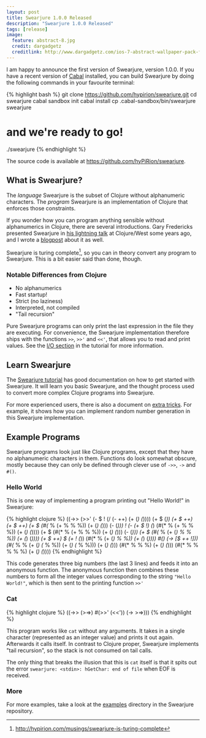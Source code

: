 ```yaml
---
layout: post
title: Swearjure 1.0.0 Released
description: "Swearjure 1.0.0 Released"
tags: [release]
image:
  feature: abstract-8.jpg
  credit: dargadgetz
  creditlink: http://www.dargadgetz.com/ios-7-abstract-wallpaper-pack-for-iphone-5-and-ipod-touch-retina/
---
```


I am happy to announce the first version of Swearjure, version 1.0.0. If you
have a recent version of [Cabal](https://www.haskell.org/cabal/) installed, you
can build Swearjure by doing the following commands in your favourite terminal:

{% highlight bash %}
git clone https://github.com/hypirion/swearjure.git
cd swearjure
cabal sandbox init
cabal install
cp .cabal-sandbox/bin/swearjure swearjure
# and we're ready to go!
./swearjure
{% endhighlight %}

The source code is available at <https://github.com/hyPiRion/swearjure>.

## What is Swearjure?

The *language* Swearjure is the subset of Clojure without alphanumeric
characters. The *program* Swearjure is an implementation of Clojure that
enforces those constraints.

If you wonder how you can program anything sensible without alphanumerics in
Clojure, there are several introductions. Gary Fredericks presented Swearjure in
[his lightning talk](http://www.infoq.com/presentations/swearjure) at
Clojure/West some years ago, and I wrote a
[blogpost](http://hypirion.com/musings/swearjure) about it as well.

Swearjure is turing complete[^1], so you can in theory convert any program to
Swearjure. This is a bit easier said than done, though.

[^1]: <http://hypirion.com/musings/swearjure-is-turing-complete>

### Notable Differences from Clojure

- No alphanumerics
- Fast startup!
- Strict (no laziness)
- Interpreted, not compiled
- "Tail recursion"

Pure Swearjure programs can only print the last expression in the file they are
executing. For convenience, the Swearjure implementation therefore ships with
the functions `>>`, `>>'` and `<<'`, that allows you to read and print values.
See the [I/O section][io] in the tutorial for more information.

[io]: https://github.com/hyPiRion/swearjure/blob/master/doc/tutorial.md#io

## Learn Swearjure

The
[Swearjure tutorial](https://github.com/hyPiRion/swearjure/blob/master/doc/tutorial.md)
has good documentation on how to get started with Swearjure. It will learn you
basic Swearjure, and the thought process used to convert more complex Clojure
programs into Swearjure.

For more experienced users, there is also a document on
[extra tricks](https://github.com/hyPiRion/swearjure/blob/master/doc/extra-tricks.md).
For example, it shows how you can implement random number generation in this
Swearjure implementation.

## Example Programs

Swearjure programs look just like Clojure programs, except that they have no
alphanumeric characters in them. Functions do look somewhat obscure, mostly
because they can only be defined through clever use of `->>`, `->` and `#()`.

### Hello World

This is one way of implementing a program printing out "Hello World!" in
Swearjure:

{% highlight clojure %}
((->>
  (>>' (- $ ! (/ (- ++) (+ (*) (*))))
       (+ $ (*))
       (+ $ ++)
       (+ $ ++)
       (+ $ (#(* % (+ % % %)) (+ (*) (*))) (- (*)))
       !
       (- (+ $ !) (*) (#(* % (+ % % %)) (+ (*) (*))))
       (+ $ (#(* % (+ % % %)) (+ (*) (*))) (- (*)))
       (+ $ (#(* % (+ (*) % % %)) (+ (*) (*))))
       (+ $ ++)
       $
       (+ ! (*))
       (#(* % (+ (*) % %)) (+ (*) (*))))
  #()
  (-> [$ ++ !]))
 (#(* % % (+ (*) (* % %)) (+ (*) (* % %))) (+ (*) (*)))
 (#(* % % %) (+ (*) (*)))
 (#(* % % % % %) (+ (*) (*))))
{% endhighlight %}

This code generates three big numbers (the last 3 lines) and feeds it into an
anonymous function. The anonymous function then combines these numbers to form
all the integer values corresponding to the string `"Hello World!"`, which is
then sent to the printing function `>>'`

### Cat

{% highlight clojure %}
((->> (>=>)
      #(>>' (<<'))
      (-> >=>)))
{% endhighlight %}

This program works like `cat` without any arguments. It takes in a single
character (represented as an integer value) and prints it out again. Afterwards
it calls itself. In contrast to Clojure proper, Swearjure implements "tail
recursion", so the stack is not consumed on tail calls.

The only thing that breaks the illusion that this is `cat` itself is that it
spits out the error `swearjure: <stdin>: hGetChar: end of file` when EOF is
received.

### More

For more examples, take a look at the
[examples](https://github.com/hyPiRion/swearjure/tree/master/examples) directory
in the Swearjure repository.
